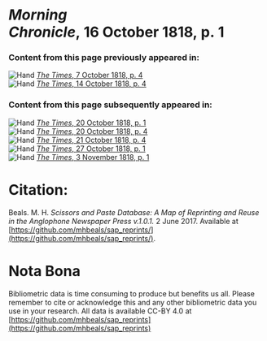 # *Morning Chronicle*, 16 October 1818, p. 1  
  
### Content from this page previously appeared in:  
![Hand](http://scissorsandpaste.net/wp-content/uploads/2017/06/smallhandpointer.png) [*The Times*, 7 October 1818, p. 4](https://mhbeals.github.io/sap_html/The-Times/The-Times-7-October-1818-p-4)  
![Hand](http://scissorsandpaste.net/wp-content/uploads/2017/06/smallhandpointer.png) [*The Times*, 14 October 1818, p. 4](https://mhbeals.github.io/sap_html/The-Times/The-Times-14-October-1818-p-4)  
  
### Content from this page subsequently appeared in:  
![Hand](http://scissorsandpaste.net/wp-content/uploads/2017/06/smallhandpointer.png) [*The Times*, 20 October 1818, p. 1](https://mhbeals.github.io/sap_html/The-Times/The-Times-20-October-1818-p-1)  
![Hand](http://scissorsandpaste.net/wp-content/uploads/2017/06/smallhandpointer.png) [*The Times*, 20 October 1818, p. 4](https://mhbeals.github.io/sap_html/The-Times/The-Times-20-October-1818-p-4)  
![Hand](http://scissorsandpaste.net/wp-content/uploads/2017/06/smallhandpointer.png) [*The Times*, 21 October 1818, p. 4](https://mhbeals.github.io/sap_html/The-Times/The-Times-21-October-1818-p-4)  
![Hand](http://scissorsandpaste.net/wp-content/uploads/2017/06/smallhandpointer.png) [*The Times*, 27 October 1818, p. 1](https://mhbeals.github.io/sap_html/The-Times/The-Times-27-October-1818-p-1)  
![Hand](http://scissorsandpaste.net/wp-content/uploads/2017/06/smallhandpointer.png) [*The Times*, 3 November 1818, p. 1](https://mhbeals.github.io/sap_html/The-Times/The-Times-3-November-1818-p-1)  


# Citation: 

Beals. M. H. *Scissors and Paste Database: A Map of Reprinting and Reuse in the Anglophone Newspaper Press v.1.0.1.* 2 June 2017. Available at [https://github.com/mhbeals/sap_reprints/](https://github.com/mhbeals/sap_reprints/). 

# Nota Bona

Bibliometric data is time consuming to produce but benefits us all. Please remember to cite or acknowledge this and any other bibliometric data you use in your research. All data is available CC-BY 4.0 at [https://github.com/mhbeals/sap_reprints](https://github.com/mhbeals/sap_reprints)